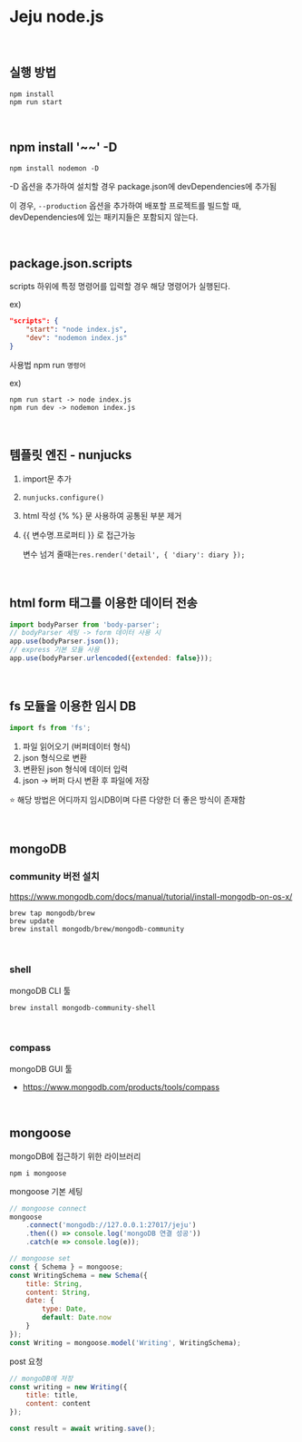 # Jeju node.js

<br />

## 실행 방법

```
npm install
npm run start
```

<br />

## npm install '~~' -D

```npm install nodemon -D```

-D 옵션을 추가하여 설치할 경우 package.json에 devDependencies에 추가됨

이 경우, `--production` 옵션을 추가하여 배포할 프로젝트를 빌드할 때, devDependencies에 있는 패키지들은 포함되지 않는다.

<br />

## package.json.scripts

scripts 하위에 특정 명령어를 입력할 경우 해당 명령어가 실행된다.

ex)
```json
"scripts": {
    "start": "node index.js",
    "dev": "nodemon index.js"
}
```

사용법 npm run `명령어`

ex)
```
npm run start -> node index.js
npm run dev -> nodemon index.js
```

<br />

## 템플릿 엔진 - nunjucks

1. import문 추가

2. `nunjucks.configure()`

3. html 작성 {% %} 문 사용하여 공통된 부분 제거

4. {{ 변수명.프로퍼티 }} 로 접근가능

    변수 넘겨 줄때는`res.render('detail', { 'diary': diary });`

<br />

## html form 태그를 이용한 데이터 전송

```javascript
import bodyParser from 'body-parser';
// bodyParser 세팅 -> form 데이터 사용 시
app.use(bodyParser.json());
// express 기본 모듈 사용
app.use(bodyParser.urlencoded({extended: false})); 
```

<br />

## fs 모듈을 이용한 임시 DB

```javascript
import fs from 'fs';
```

1. 파일 읽어오기 (버퍼데이터 형식)
2. json 형식으로 변환
3. 변환된 json 형식에 데이터 입력
4. json -> 버퍼 다시 변환 후 파일에 저장

⭐️ 해당 방법은 어디까지 임시DB이며 다른 다양한 더 좋은 방식이 존재함

<br />

## mongoDB

### community 버전 설치
https://www.mongodb.com/docs/manual/tutorial/install-mongodb-on-os-x/

```
brew tap mongodb/brew
brew update
brew install mongodb/brew/mongodb-community
```

<br />

### shell

mongoDB CLI 툴

```
brew install mongodb-community-shell

```

<br />

### compass

mongoDB GUI 툴

- https://www.mongodb.com/products/tools/compass

<br />

## mongoose

mongoDB에 접근하기 위한 라이브러리

```
npm i mongoose
```

mongoose 기본 세팅

```javascript
// mongoose connect
mongoose
    .connect('mongodb://127.0.0.1:27017/jeju')
    .then(() => console.log('mongoDB 연결 성공'))
    .catch(e => console.log(e));

// mongoose set
const { Schema } = mongoose;
const WritingSchema = new Schema({
    title: String,
    content: String,
    date: {
        type: Date,
        default: Date.now
    }
});
const Writing = mongoose.model('Writing', WritingSchema);
```

post 요청

```javascript
// mongoDB에 저장
const writing = new Writing({
    title: title,
    content: content
});

const result = await writing.save();
```

<br />

